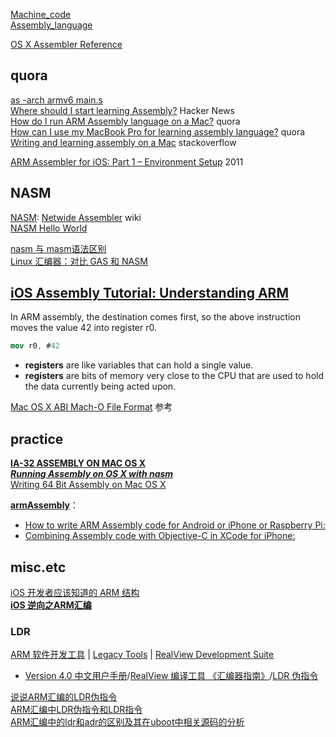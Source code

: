 [Machine_code](https://en.wikipedia.org/wiki/Machine_code)  
[Assembly_language](https://en.wikipedia.org/wiki/Assembly_language)  

[OS X Assembler Reference](https://developer.apple.com/library/content/documentation/DeveloperTools/Reference/Assembler/000-Introduction/introduction.html)  

## quora
[as -arch armv6 main.s](https://stackoverflow.com/questions/15982720/armv6-assembler-for-mac)  
[Where should I start learning Assembly?](https://news.ycombinator.com/item?id=7143186) Hacker News  
[How do I run ARM Assembly language on a Mac?](https://www.quora.com/How-do-I-run-ARM-Assembly-language-on-a-Mac)  quora  
[How can I use my MacBook Pro for learning assembly language?](https://www.quora.com/How-can-I-use-my-MacBook-Pro-for-learning-assembly-language) quora  
[Writing and learning assembly on a Mac](https://stackoverflow.com/questions/7315595/writing-and-learning-assembly-on-a-mac) stackoverflow  

[ARM Assembler for iOS: Part 1 – Environment Setup](https://38leinad.wordpress.com/2011/04/06/arm-assembler-for-ios-part-1-environment-setup/) 2011  

## NASM
[NASM](http://www.nasm.us/): [Netwide Assembler](https://en.wikipedia.org/wiki/Netwide_Assembler) wiki  
[NASM Hello World](https://gist.github.com/FiloSottile/7125822)  

[nasm 与 masm语法区别](http://www.cnblogs.com/jiu0821/p/4422464.html)  
[Linux 汇编器：对比 GAS 和 NASM](https://www.ibm.com/developerworks/cn/linux/l-gas-nasm.html)  

## [iOS Assembly Tutorial: Understanding ARM](https://www.raywenderlich.com/37181/ios-assembly-tutorial)

In ARM assembly, the destination comes first, so the above instruction moves the value 42 into register r0. 

```nasm
mov r0, #42
```

- **registers** are like variables that can hold a single value.  
- **registers** are bits of memory very close to the CPU that are used to hold the data currently being acted upon.  

[Mac OS X ABI Mach-O File Format](http://blog.csdn.net/demondev/article/details/7366314) 参考

## practice
[**IA-32 ASSEMBLY ON MAC OS X**](http://fabiensanglard.net/macosxassembly/index.php)  
[***Running Assembly on OS X with nasm***](https://lord.io/blog/2014/assembly-on-osx/)  
[Writing 64 Bit Assembly on Mac OS X](http://www.idryman.org/blog/2014/12/02/writing-64-bit-assembly-on-mac-os-x/)  

[**armAssembly**](http://shervinemami.info/armAssembly.html)：

- [How to write ARM Assembly code for Android or iPhone or Raspberry Pi:](http://shervinemami.info/armAssembly.html#howto)  
- [Combining Assembly code with Objective-C in XCode for iPhone:](http://shervinemami.info/armAssembly.html#combining)  

## misc.etc
[iOS 开发者应该知道的 ARM 结构](http://apple4us.com/2010/07/a-few-things-ios-developer-ought-to-know/)  
[**iOS 逆向之ARM汇编**](http://www.cnblogs.com/csutanyu/p/3575297.html)  

### LDR
[ARM 软件开发工具](http://infocenter.arm.com/help/topic/com.arm.doc.set.swdev/index.html) | [Legacy Tools](http://infocenter.arm.com/help/topic/com.arm.doc.set.swdev/index.html) | [RealView Development Suite](http://infocenter.arm.com/help/topic/com.arm.doc.subset.swdev.rvds/index.html)  
- [Version 4.0 中文用户手册](http://infocenter.arm.com/help/topic/com.arm.doc.subset.swdev.rvds/index.html#rvdscn40)/[RealView 编译工具 《汇编器指南》](http://infocenter.arm.com/help/topic/com.arm.doc.dui0204ic/index.html)/[LDR 伪指令](http://infocenter.arm.com/help/topic/com.arm.doc.dui0204ic/Babbfdih.html)  

[说说ARM汇编的LDR伪指令](http://blog.chinaunix.net/uid-26765074-id-3498038.html)  
[ARM汇编中LDR伪指令和LDR指令](http://blog.csdn.net/ce123_zhouwei/article/details/7182756)  
[ARM汇编中的ldr和adr的区别及其在uboot中相关源码的分析](http://blog.csdn.net/ce123_zhouwei/article/details/7277114)  

